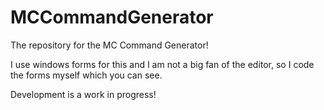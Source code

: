 # MCCommandGenerator
The repository for the MC Command Generator!

I use windows forms for this and I am not a big fan of the editor, so I code the forms myself which you can see.

Development is a work in progress!

